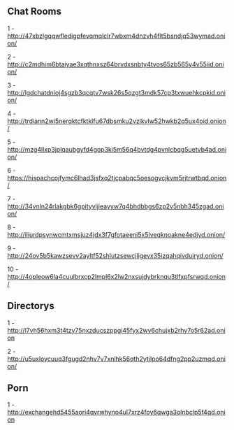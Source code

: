 ## Chat Rooms 

1 - http://47xbzlgqqwfledigpfevqmqlclr7wbxm4dnzvh4flt5bsndjq53wymad.onion/

2 - http://c2mdhim6btaiyae3xqthnxsz64brvdxsnbty4tvos65zb565y4v55iid.onion/

3 - http://lgdchatdnioj4sgzb3qcqtv7wsk26s5qzgt3mdk57cp3txwuehkcpkid.onion/

4 - http://trdiann2wi5nerqktcfktklfu67dbsmku2vzlkvlw52hwkb2q5ux4oid.onion/

5 - http://mzg4llxp3jplqaubgyfd4gop3ki5m56q4bvtdg4pvnlcbqg5uetvb4ad.onion/

6 - https://hispachcpjfymc6lhad3jsfxq2tjcpabqc5oesogvcjkvm5rjtrwtbqd.onion/

7 - http://34vnln24rlakgbk6gpityvljieayyw7q4bhdbbgs6zp2v5nbh345zgad.onion/

8 - http://iliurdpsynwcmtxmsjuz4jdx3f7gfotaeeni5x5lveqknoakne4edjyd.onion/

9 - http://24ov5b5kawzsevv2ayltf52shlutzsewcjligevx35izqahqivdujryd.onion/

10 - http://4opleow6la4cuulbrxcp2lmpl6x2lw2nxsujdybrknqu3tlfxpfsrwqd.onion/


## Directorys

1 - http://l7vh56hxm3t4tzy75nxzducszppgi45fyx2wy6chujxb2rhy7o5r62ad.onion

2 - http://u5uxloycuuq3fgugd2nhv7v7xnlhk56qth2ytjlpo64dfng2pp2uzmqd.onion/

## Porn

1 - http://exchangehd5455aori4qvrwhyno4ul7xrz4foy6qwga3olnbclp5f4qd.onion
